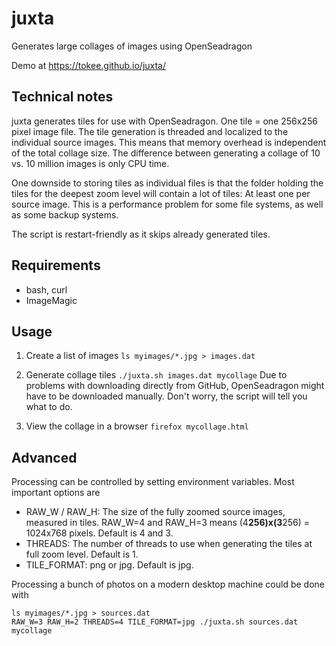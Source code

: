 # juxta
Generates large collages of images using OpenSeadragon

Demo at https://tokee.github.io/juxta/

## Technical notes
juxta generates tiles for use with OpenSeadragon. One tile = one 256x256 pixel image file. The tile generation is threaded and localized to the individual source images. This means that memory overhead is independent of the total collage size. The difference between generating a collage of 10 vs. 10 million images is only CPU time.

One downside to storing tiles as individual files is that the folder holding the tiles for the deepest zoom level will contain a lot of tiles: At least one per source image. This is a performance problem for some file systems, as well as some backup systems.

The script is restart-friendly as it skips already generated tiles.

## Requirements
 * bash, curl
 * ImageMagic

## Usage
1. Create a list of images
   `ls myimages/*.jpg > images.dat`

2. Generate collage tiles
  `./juxta.sh images.dat mycollage`
Due to problems with downloading directly from GitHub, OpenSeadragon might have to be downloaded manually. Don't worry, the script will tell you what to do.

3. View the collage in a browser
 `firefox mycollage.html`

## Advanced
Processing can be controlled by setting environment variables. Most important options are

 * RAW_W / RAW_H: The size of the fully zoomed source images, measured in tiles. RAW_W=4 and RAW_H=3 means (4**256)x(3**256) = 1024x768 pixels. Default is 4 and 3.
 * THREADS: The number of threads to use when generating the tiles at full zoom level. Default is 1.
 * TILE_FORMAT: png or jpg. Default is jpg.

Processing a bunch of photos on a modern desktop machine could be done with
```
ls myimages/*.jpg > sources.dat
RAW_W=3 RAW_H=2 THREADS=4 TILE_FORMAT=jpg ./juxta.sh sources.dat mycollage
```
